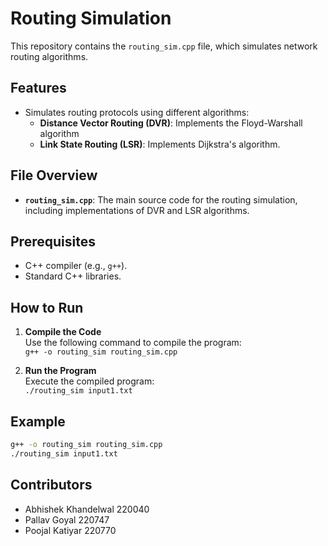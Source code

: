 # Routing Simulation

This repository contains the `routing_sim.cpp` file, which simulates network routing algorithms.

## Features

- Simulates routing protocols using different algorithms:
    - **Distance Vector Routing (DVR)**: Implements the Floyd-Warshall algorithm
    - **Link State Routing (LSR)**: Implements Dijkstra's algorithm.

## File Overview

- **`routing_sim.cpp`**: The main source code for the routing simulation, including implementations of DVR and LSR algorithms.

## Prerequisites

- C++ compiler (e.g., `g++`).
- Standard C++ libraries.

## How to Run

1. **Compile the Code**  
        Use the following command to compile the program:  
        ```
        g++ -o routing_sim routing_sim.cpp
        ```

2. **Run the Program**  
        Execute the compiled program:  
        ```
        ./routing_sim input1.txt
        ```

## Example

```bash
g++ -o routing_sim routing_sim.cpp
./routing_sim input1.txt
```

## Contributors

- Abhishek Khandelwal 220040
- Pallav Goyal 220747
- Poojal Katiyar 220770

